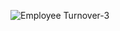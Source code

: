 ![Employee Turnover-3](https://user-images.githubusercontent.com/111559921/230633194-674b3040-604c-4a91-8f10-858ac30be62c.png)
